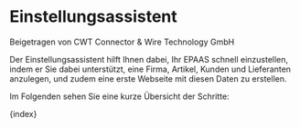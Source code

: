 <!-- add-breadcrumbs -->
# Einstellungsassistent
<span class="text-muted contributed-by">Beigetragen von CWT Connector & Wire Technology GmbH</span>

Der Einstellungsassistent hilft Ihnen dabei, Ihr EPAAS schnell einzustellen, indem er Sie dabei unterstützt, eine Firma, Artikel, Kunden und Lieferanten anzulegen, und zudem eine erste Webseite mit diesen Daten zu erstellen.

Im Folgenden sehen Sie eine kurze Übersicht der Schritte:

{index}
